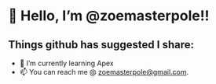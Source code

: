 # 👋 Hello, I’m @zoemasterpole!! 
## Things github has suggested I share:
- 🌱 I’m currently learning Apex
- 📫 You can reach me @ zoemasterpole@gmail.com.

<!---
zoemasterpole/zoemasterpole is a ✨ special ✨ repository because its `README.md` (this file) appears on your GitHub profile.
You can click the Preview link to take a look at your changes.
--->
